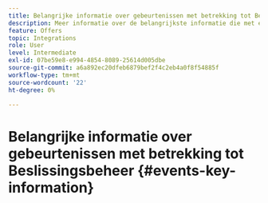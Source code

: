```yaml
---
title: Belangrijke informatie over gebeurtenissen met betrekking tot Beslissingsbeheer
description: Meer informatie over de belangrijkste informatie die met elke Beslissingsbeheergebeurtenis wordt verzonden.
feature: Offers
topic: Integrations
role: User
level: Intermediate
exl-id: 07be59e8-e994-4854-8089-25614d005dbe
source-git-commit: a6a892ec20dfeb6879bef2f4c2eb4a0f8f54885f
workflow-type: tm+mt
source-wordcount: '22'
ht-degree: 0%

---
```


# Belangrijke informatie over gebeurtenissen met betrekking tot Beslissingsbeheer {#events-key-information}

